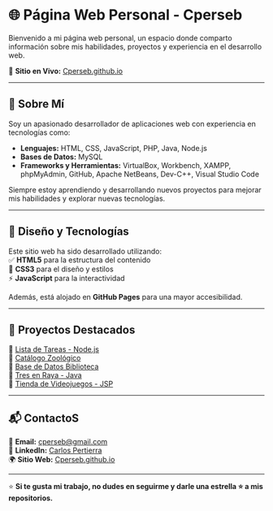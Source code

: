 # 🌐 Página Web Personal - Cperseb  

Bienvenido a mi página web personal, un espacio donde comparto información sobre mis habilidades, proyectos y experiencia en el desarrollo web.  

🚀 **Sitio en Vivo:** [Cperseb.github.io](https://Cperseb.github.io)  

---

## 📝 Sobre Mí  
Soy un apasionado desarrollador de aplicaciones web con experiencia en tecnologías como:  
- **Lenguajes:** HTML, CSS, JavaScript, PHP, Java, Node.js  
- **Bases de Datos:** MySQL  
- **Frameworks y Herramientas:** VirtualBox, Workbench, XAMPP, phpMyAdmin, GitHub, Apache NetBeans, Dev-C++, Visual Studio Code  

Siempre estoy aprendiendo y desarrollando nuevos proyectos para mejorar mis habilidades y explorar nuevas tecnologías.  

---

## 🎨 Diseño y Tecnologías  
Este sitio web ha sido desarrollado utilizando:  
✅ **HTML5** para la estructura del contenido  
🎨 **CSS3** para el diseño y estilos  
⚡ **JavaScript** para la interactividad  

Además, está alojado en **GitHub Pages** para una mayor accesibilidad.  

---

## 🚀 Proyectos Destacados  
🔹 [Lista de Tareas - Node.js](https://github.com/Cperseb/Lista-de-Tareas-en-servidor-NODE)  
🔹 [Catálogo Zoológico](https://github.com/Cperseb/Catalogo-zoologico)  
🔹 [Base de Datos Biblioteca](https://github.com/Cperseb/Base-de-datos-biblioteca)  
🔹 [Tres en Raya - Java](https://github.com/Cperseb/Tres-en-Raya-Java)  
🔹 [Tienda de Videojuegos - JSP](https://github.com/Cperseb/Proyecto-videojuegos-JSP)  

---

## 📬 ContactoS  
📧 **Email:** cperseb@gmail.com  
🔗 **LinkedIn:** [Carlos Pertierra](https://www.linkedin.com/in/carlos-pertierra)  
🌍 **Sitio Web:** [Cperseb.github.io](https://Cperseb.github.io)  

---

⭐ **Si te gusta mi trabajo, no dudes en seguirme y darle una estrella ⭐ a mis repositorios.**  

